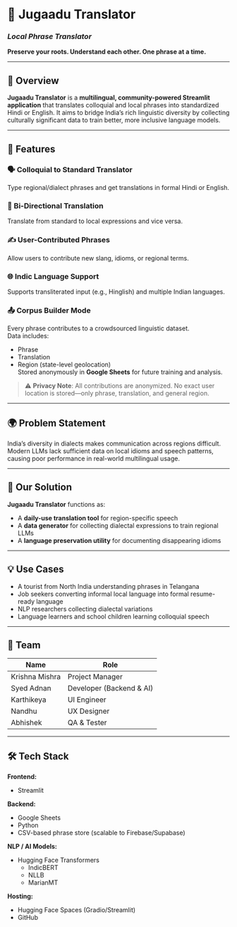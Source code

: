 # 🧠 Jugaadu Translator  
### *Local Phrase Translator*  
**Preserve your roots. Understand each other. One phrase at a time.**

---

## 📌 Overview

**Jugaadu Translator** is a **multilingual, community-powered Streamlit application** that translates colloquial and local phrases into standardized Hindi or English. It aims to bridge India’s rich linguistic diversity by collecting culturally significant data to train better, more inclusive language models.

---

## 🚀 Features

### 🗣️ Colloquial to Standard Translator  
Type regional/dialect phrases and get translations in formal Hindi or English.

### 🔁 Bi-Directional Translation  
Translate from standard to local expressions and vice versa.

### ✍️ User-Contributed Phrases  
Allow users to contribute new slang, idioms, or regional terms.

### 🌐 Indic Language Support  
Supports transliterated input (e.g., Hinglish) and multiple Indian languages.

### 📤 Corpus Builder Mode  
Every phrase contributes to a crowdsourced linguistic dataset.  
Data includes:
- Phrase  
- Translation  
- Region (state-level geolocation)  
Stored anonymously in **Google Sheets** for future training and analysis.

> ⚠️ **Privacy Note**: All contributions are anonymized. No exact user location is stored—only phrase, translation, and general region.

---

## 🌍 Problem Statement

India’s diversity in dialects makes communication across regions difficult.  
Modern LLMs lack sufficient data on local idioms and speech patterns, causing poor performance in real-world multilingual usage.

---

## 🧩 Our Solution

**Jugaadu Translator** functions as:

- A **daily-use translation tool** for region-specific speech  
- A **data generator** for collecting dialectal expressions to train regional LLMs  
- A **language preservation utility** for documenting disappearing idioms

---

## 💡 Use Cases

- A tourist from North India understanding phrases in Telangana  
- Job seekers converting informal local language into formal resume-ready language  
- NLP researchers collecting dialectal variations  
- Language learners and school children learning colloquial speech

---

## 👥 Team

| Name           | Role                         |
|----------------|------------------------------|
| Krishna Mishra | Project Manager              |
| Syed Adnan     | Developer (Backend & AI)     |
| Karthikeya     | UI Engineer                  |
| Nandhu         | UX Designer                  |
| Abhishek       | QA & Tester                  |

---

## 🛠️ Tech Stack

**Frontend:**  
- Streamlit

**Backend:**  
- Google Sheets  
- Python  
- CSV-based phrase store (scalable to Firebase/Supabase)

**NLP / AI Models:**  
- Hugging Face Transformers  
  - IndicBERT  
  - NLLB  
  - MarianMT

**Hosting:**  
- Hugging Face Spaces (Gradio/Streamlit)  
- GitHub
